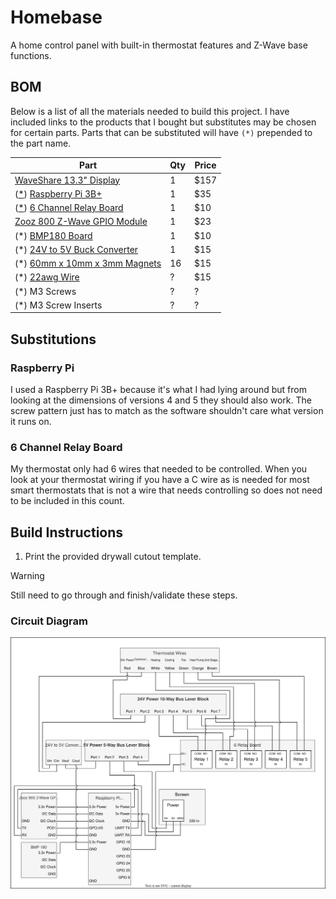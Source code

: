 # Homebase

A home control panel with built-in thermostat features and Z-Wave base
functions.

## BOM

Below is a list of all the materials needed to build this project. I have
included links to the products that I bought but substitutes may be chosen for
certain parts. Parts that can be substituted will have `(*)` prepended to the
part name.

| Part                                                                                                 | Qty | Price |
| ---------------------------------------------------------------------------------------------------- | --- | ----- |
| [WaveShare 13.3" Display](https://www.waveshare.com/13.3inch-dsi-lcd.htm)                            | 1   | $157  |
| ([\*](#raspberry-pi)) [Raspberry Pi 3B+](https://www.pishop.us/product/raspberry-pi-3-model-b-plus/) | 1   | $35   |
| ([\*](#6-channel-relay-board)) [6 Channel Relay Board](https://a.co/d/0NnzUo6)                       | 1   | $10   |
| [Zooz 800 Z-Wave GPIO Module](https://a.co/d/3nAOChq)                                                | 1   | $23   |
| (\*) [BMP180 Board](https://a.co/d/gI1moHX)                                                          | 1   | $10   |
| (\*) [24V to 5V Buck Converter](https://a.co/d/9Pe8hRs)                                              | 1   | $15   |
| (\*) [60mm x 10mm x 3mm Magnets](https://a.co/d/hqvYCyN)                                             | 16  | $15   |
| (\*) [22awg Wire](https://a.co/d/0vo3LXO)                                                            | ?   | $15   |
| (\*) M3 Screws                                                                                       | ?   | ?     |
| (\*) M3 Screw Inserts                                                                                | ?   | ?     |

## Substitutions

### Raspberry Pi

I used a Raspberry Pi 3B+ because it's what I had lying around but from looking
at the dimensions of versions 4 and 5 they should also work. The screw pattern
just has to match as the software shouldn't care what version it runs on.

### 6 Channel Relay Board

My thermostat only had 6 wires that needed to be controlled. When you look at
your thermostat wiring if you have a C wire as is needed for most smart
thermostats that is not a wire that needs controlling so does not need to be
included in this count.

## Build Instructions

1. Print the provided drywall cutout template.

> [!WARNING]
> Still need to go through and finish/validate these steps.

### Circuit Diagram

![circuit](./diagrams/circuit.drawio.svg)
